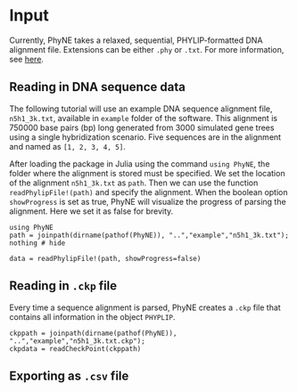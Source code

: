 # Input

Currently, PhyNE takes a relaxed, sequential, PHYLIP-formatted DNA alignment file. Extensions can be either `.phy` or `.txt`. For more information, see [here](https://en.wikipedia.org/wiki/PHYLIP). 

## Reading in DNA sequence data
The following tutorial will use an example DNA sequence alignment file, `n5h1_3k.txt`, available in `example` folder of the software. This alignment is 750000 base pairs (bp) long generated from 3000 simulated gene trees using a single hybridization scenario. Five sequences are in the alignment and named as `[1, 2, 3, 4, 5]`. 

After loading the package in Julia using the command `using PhyNE`, the folder where the alignment is stored must be specified. We set the location of the alignment `n5h1_3k.txt` as `path`. Then we can use the function `readPhylipFile!(path)` and specify the alignment. When the boolean option `showProgress` is set as true, PhyNE will visualize the progress of parsing the alignment. Here we set it as false for brevity.

```@example
using PhyNE
path = joinpath(dirname(pathof(PhyNE)), "..","example","n5h1_3k.txt");
nothing # hide
```
```@repl
data = readPhylipFile!(path, showProgress=false)
```

## Reading in `.ckp` file
Every time a sequence alignment is parsed, PhyNE creates a `.ckp` file that contains all information in the object `PHYPLIP`. 
```@repl
ckppath = joinpath(dirname(pathof(PhyNE)), "..","example","n5h1_3k.txt.ckp");
ckpdata = readCheckPoint(ckppath)
```

## Exporting as `.csv` file
